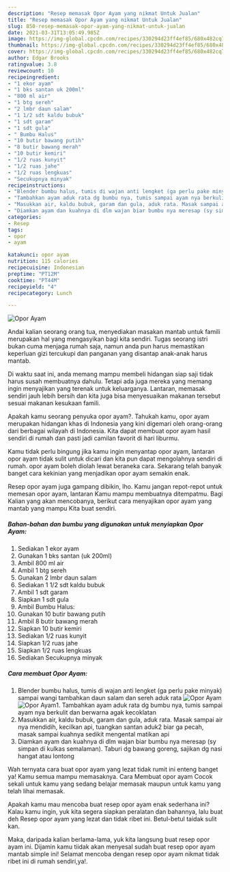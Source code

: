 ```yaml
---
description: "Resep memasak Opor Ayam yang nikmat Untuk Jualan"
title: "Resep memasak Opor Ayam yang nikmat Untuk Jualan"
slug: 850-resep-memasak-opor-ayam-yang-nikmat-untuk-jualan
date: 2021-03-31T13:05:49.985Z
image: https://img-global.cpcdn.com/recipes/330294d23ff4ef85/680x482cq70/opor-ayam-foto-resep-utama.jpg
thumbnail: https://img-global.cpcdn.com/recipes/330294d23ff4ef85/680x482cq70/opor-ayam-foto-resep-utama.jpg
cover: https://img-global.cpcdn.com/recipes/330294d23ff4ef85/680x482cq70/opor-ayam-foto-resep-utama.jpg
author: Edgar Brooks
ratingvalue: 3.8
reviewcount: 10
recipeingredient:
- "1 ekor ayam"
- "1 bks santan uk 200ml"
- "800 ml air"
- "1 btg sereh"
- "2 lmbr daun salam"
- "1 1/2 sdt kaldu bubuk"
- "1 sdt garam"
- "1 sdt gula"
- " Bumbu Halus"
- "10 butir bawang putih"
- "8 butir bawang merah"
- "10 butir kemiri"
- "1/2 ruas kunyit"
- "1/2 ruas jahe"
- "1/2 ruas lengkuas"
- "Secukupnya minyak"
recipeinstructions:
- "Blender bumbu halus, tumis di wajan anti lengket (ga perlu pake minyak) sampai wangi tambahkan daun salam dan sereh aduk rata"
- "Tambahkan ayam aduk rata dg bumbu nya, tumis sampai ayam nya berkulit dan berwarna agak kecoklatan"
- "Masukkan air, kaldu bubuk, garam dan gula, aduk rata. Masak sampai air nya mendidih, kecilkan api, tuangkan santan aduk2 biar ga pecah, masak sampai kuahnya sedikit mengental matikan api"
- "Diamkan ayam dan kuahnya di dlm wajan biar bumbu nya meresap (sy simpan di kulkas semalaman). Taburi dg bawang goreng, sajikan dg nasi hangat atau lontong"
categories:
- Resep
tags:
- opor
- ayam

katakunci: opor ayam 
nutrition: 115 calories
recipecuisine: Indonesian
preptime: "PT12M"
cooktime: "PT44M"
recipeyield: "4"
recipecategory: Lunch

---
```



![Opor Ayam](https://img-global.cpcdn.com/recipes/330294d23ff4ef85/680x482cq70/opor-ayam-foto-resep-utama.jpg)

Andai kalian seorang orang tua, menyediakan masakan mantab untuk famili merupakan hal yang mengasyikan bagi kita sendiri. Tugas seorang istri bukan cuma menjaga rumah saja, namun anda pun harus memastikan keperluan gizi tercukupi dan panganan yang disantap anak-anak harus mantab.

Di waktu  saat ini, anda memang mampu membeli hidangan siap saji tidak harus susah membuatnya dahulu. Tetapi ada juga mereka yang memang ingin menyajikan yang terenak untuk keluarganya. Lantaran, memasak sendiri jauh lebih bersih dan kita juga bisa menyesuaikan makanan tersebut sesuai makanan kesukaan famili. 



Apakah kamu seorang penyuka opor ayam?. Tahukah kamu, opor ayam merupakan hidangan khas di Indonesia yang kini digemari oleh orang-orang dari berbagai wilayah di Indonesia. Kita dapat membuat opor ayam hasil sendiri di rumah dan pasti jadi camilan favorit di hari liburmu.

Kamu tidak perlu bingung jika kamu ingin menyantap opor ayam, lantaran opor ayam tidak sulit untuk dicari dan kita pun dapat mengolahnya sendiri di rumah. opor ayam boleh diolah lewat beraneka cara. Sekarang telah banyak banget cara kekinian yang menjadikan opor ayam semakin enak.

Resep opor ayam juga gampang dibikin, lho. Kamu jangan repot-repot untuk memesan opor ayam, lantaran Kamu mampu membuatnya ditempatmu. Bagi Kalian yang akan mencobanya, berikut cara menyajikan opor ayam yang mantab yang mampu Kita buat sendiri.

<!--inarticleads1-->

##### Bahan-bahan dan bumbu yang digunakan untuk menyiapkan Opor Ayam:

1. Sediakan 1 ekor ayam
1. Gunakan 1 bks santan (uk 200ml)
1. Ambil 800 ml air
1. Ambil 1 btg sereh
1. Gunakan 2 lmbr daun salam
1. Sediakan 1 1/2 sdt kaldu bubuk
1. Ambil 1 sdt garam
1. Siapkan 1 sdt gula
1. Ambil  Bumbu Halus:
1. Gunakan 10 butir bawang putih
1. Ambil 8 butir bawang merah
1. Siapkan 10 butir kemiri
1. Sediakan 1/2 ruas kunyit
1. Siapkan 1/2 ruas jahe
1. Siapkan 1/2 ruas lengkuas
1. Sediakan Secukupnya minyak




<!--inarticleads2-->

##### Cara membuat Opor Ayam:

1. Blender bumbu halus, tumis di wajan anti lengket (ga perlu pake minyak) sampai wangi tambahkan daun salam dan sereh aduk rata
<img src="https://img-global.cpcdn.com/steps/ffd02977c10cc1d4/160x128cq70/opor-ayam-langkah-memasak-1-foto.jpg" alt="Opor Ayam"><img src="https://img-global.cpcdn.com/steps/8b1e88b98e55948c/160x128cq70/opor-ayam-langkah-memasak-1-foto.jpg" alt="Opor Ayam">1. Tambahkan ayam aduk rata dg bumbu nya, tumis sampai ayam nya berkulit dan berwarna agak kecoklatan
1. Masukkan air, kaldu bubuk, garam dan gula, aduk rata. Masak sampai air nya mendidih, kecilkan api, tuangkan santan aduk2 biar ga pecah, masak sampai kuahnya sedikit mengental matikan api
1. Diamkan ayam dan kuahnya di dlm wajan biar bumbu nya meresap (sy simpan di kulkas semalaman). Taburi dg bawang goreng, sajikan dg nasi hangat atau lontong




Wah ternyata cara buat opor ayam yang lezat tidak rumit ini enteng banget ya! Kamu semua mampu memasaknya. Cara Membuat opor ayam Cocok sekali untuk kamu yang sedang belajar memasak maupun untuk kamu yang telah lihai memasak.

Apakah kamu mau mencoba buat resep opor ayam enak sederhana ini? Kalau kamu ingin, yuk kita segera siapkan peralatan dan bahannya, lalu buat deh Resep opor ayam yang lezat dan tidak ribet ini. Betul-betul taidak sulit kan. 

Maka, daripada kalian berlama-lama, yuk kita langsung buat resep opor ayam ini. Dijamin kamu tiidak akan menyesal sudah buat resep opor ayam mantab simple ini! Selamat mencoba dengan resep opor ayam nikmat tidak ribet ini di rumah sendiri,ya!.

